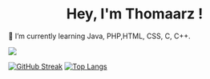 <h1 style="text-align: center;">Hey, I'm Thomaarz !</h1>
🌱 I’m currently learning Java, PHP,HTML, CSS, C, C++.


![](https://komarev.com/ghpvc/?username=Thomaarz)

[![GitHub Streak](https://github-readme-streak-stats.herokuapp.com/?user=Thomaarz)](https://git.io/streak-stats)
[![Top Langs](https://github-readme-stats.vercel.app/api/top-langs/?username=Thomaarz)](https://github.com/anuraghazra/github-readme-stats)

